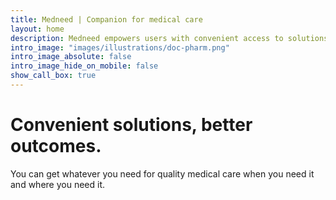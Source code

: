 ```yaml
---
title: Medneed | Companion for medical care
layout: home
description: Medneed empowers users with convenient access to solutions they need for quality medical care.
intro_image: "images/illustrations/doc-pharm.png"
intro_image_absolute: false
intro_image_hide_on_mobile: false
show_call_box: true
---
```


# Convenient solutions, better outcomes.

You can get whatever you need for quality medical care when you need it and where you need it.


